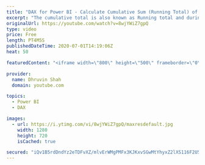 ```yaml
---
title: "DAX for Power BI - Calculate Cumulative Sum (Running Total) of Count in Power BI"
excerpt: "The cumulative total is also known as Running total and during this video, we will talk about how we can calculate a cumulative sum for request count using Power BI Dax measure in Power BI.  During this session, we will cover the following things: • Real-life example where we need Cumulative Sum 00:21"
originalUrl: https://youtube.com/watch?v=8wjYWiZ7gpQ
type: video
price: Free
length: PT4M5S
publishedDateTime: 2020-07-01T14:19:06Z
heat: 50

featuredContent: "<iframe width=\"800\" height=\"500\" frameborder=\"0\" src=\"https://www.youtube.com/embed/8wjYWiZ7gpQ\" allow=\"accelerometer; autoplay; encrypted-media; gyroscope; picture-in-picture\" allowfullscreen></iframe>"

provider:
  name: Dhruvin Shah
  domain: youtube.com

topics:
  - Power BI
  - DAX

images:
  - url: https://i.ytimg.com/vi/8wjYWiZ7gpQ/maxresdefault.jpg
    width: 1280
    height: 720
    isCached: true

secured: "iQv1B5rdDndYz2eTDFvXZ/mlvErWMgPMFx3KJKxvSGwMtYhyxZ2lXS116F2U5vR/kkCLQZtIGHO2YqClsOkUQPK+OukJN8ITL+RCLIdWXCskHpqv+ZABEFWrl5Z4peRbyfTNnfBB7w/A7mkaSibY25povIFi2+ztI89d+dGArngcjuufjHid8JvM/i+JCM5I8xvogWGIw6q2B/PBfKXwZyUEn2h6HiccEaTX6CCDOsabsf3HVq/AjnRpDArA4TsElSniKJeBGEfFzFhk8vtsepYrNkjbAfYbnJlBOfOzOACAiHXJ0T9it62LDOLa2ZrpNsRA9A/BSmZq+QaPVQchLu+QSare7vZuoCDpAcfV6Mf8hla3jZgrVtPYm1GjCBmwlL9lGNuTtfuSxkebzB4qYvPPiP1eZcntYEMSOdKSi+E=;WHAAp67W6hiz+RUC0UdQMw=="
---
```


